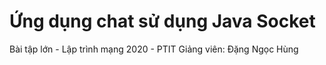 # Ứng dụng chat sử dụng Java Socket
Bài tập lớn - Lập trình mạng 2020 - PTIT
Giảng viên: Đặng Ngọc Hùng
